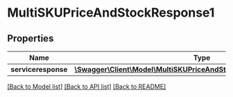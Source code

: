 # MultiSKUPriceAndStockResponse1

## Properties
Name | Type | Description | Notes
------------ | ------------- | ------------- | -------------
**serviceresponse** | [**\Swagger\Client\Model\MultiSKUPriceAndStockResponseServiceresponse**](MultiSKUPriceAndStockResponseServiceresponse.md) |  | [optional] 

[[Back to Model list]](../../README.md#documentation-for-models) [[Back to API list]](../../README.md#documentation-for-api-endpoints) [[Back to README]](../../README.md)

